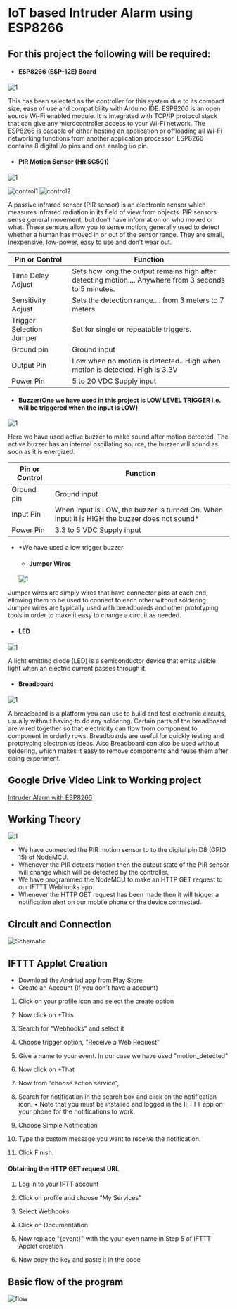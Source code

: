 # IoT based Intruder Alarm using ESP8266


## For this project the following will be required:

  * #### ESP8266 (ESP-12E) Board 
  
![1](https://github.com/yagdev99/motionDetectorESP8266/blob/master/pics/2.png)
      
This has been selected as the controller for this system due to its compact size, ease of use and compatibility with Arduino IDE. ESP8266 is an open source Wi-Fi enabled module. It is integrated with TCP/IP protocol stack that can give any microcontroller access to your Wi-Fi network. The ESP8266 is capable of either hosting an application or offloading all Wi-Fi networking functions from another application processor. ESP8266 contains 8 digital i/o pins and one analog i/o pin.
  
  * #### PIR Motion Sensor (HR SC501)
  
  ![1](https://github.com/yagdev99/motionDetectorESP8266/blob/master/pics/4.png)
  
  ![control1](https://github.com/yagdev99/motionDetectorESP8266/blob/master/pics/25.png)   ![control2](https://github.com/yagdev99/motionDetectorESP8266/blob/master/pics/26.png)
  
A passive infrared sensor (PIR sensor) is an electronic sensor which measures infrared radiation in its field of view from objects. PIR sensors sense general movement, but don’t have information on who moved or what. These sensors allow you to sense motion, generally used to detect whether a human has moved in or out of the sensor range. They are small, inexpensive, low-power, easy to use and don’t wear out.

| Pin or Control      | Function |
| ----------- | ----------- |
| Time Delay Adjust      | Sets how long the output remains high after detecting motion.... Anywhere from 3 seconds to 5 minutes.|
| Sensitivity Adjust   | Sets the detection range.... from 3 meters to 7 meters   |
|Trigger Selection Jumper|Set for single or repeatable triggers.|
|Ground pin|Ground input|
|Output Pin|Low when no motion is detected.. High when motion is detected. High is 3.3V|
|Power Pin|5 to 20 VDC Supply input|


  * #### Buzzer(One we have used in this project is LOW LEVEL TRIGGER i.e. will be triggered when the input is LOW)
  
  ![1](https://github.com/yagdev99/motionDetectorESP8266/blob/master/pics/7.png)
  
  
Here we have used active buzzer to make sound after motion detected. The active buzzer has an internal oscillating source, the buzzer will sound as soon as it is energized.
 

| Pin or Control      | Function |
| ----------- | ----------- |
|Ground pin|Ground input|
|Input Pin|When Input is LOW, the buzzer is turned On. When input it is HIGH the buzzer does not sound*|
|Power Pin|3.3 to 5 VDC Supply input|

* *We have used a low trigger buzzer 

  
  * #### Jumper Wires
  
  ![1](https://github.com/yagdev99/motionDetectorESP8266/blob/master/pics/9.jpg)
  
Jumper wires are simply wires that have connector pins at each end, allowing them to be used to connect to each other without soldering. Jumper wires are typically used with breadboards and other prototyping tools in order to make it easy to change a circuit as needed.
  
  * #### LED
  
  ![1](https://github.com/yagdev99/motionDetectorESP8266/blob/master/pics/5.jpg)
  
A light emitting diode (LED) is a semiconductor device that emits visible light when an electric current passes through it.
  
  * #### Breadboard
  
  ![1](https://github.com/yagdev99/motionDetectorESP8266/blob/master/pics/8.jpg)
  
A breadboard is a platform you can use to build and test electronic circuits, usually without having to do any soldering. Certain parts of the breadboard are wired together so that electricity can flow from component to component in orderly rows. Breadboards are useful for quickly testing and prototyping electronics ideas.
Also Breadboard can also be used without soldering, which makes it easy to remove components and reuse them after doing experiment.


## Google Drive Video Link to Working project
[Intruder Alarm with ESP8266](https://drive.google.com/file/d/19tFv1GG8p5I7XCJ6Q0uwpn3n2osI7TKg/view?usp=drivesdk "Click to view Google Drive Link")


## Working Theory
![1](https://github.com/yagdev99/motionDetectorESP8266/blob/master/pics/10.png)

*	We have connected the PIR motion sensor to to the digital pin D8 (GPIO 15) of NodeMCU.
*	Whenever the PIR detects motion then the output state of the PIR sensor will change which will be detected by the controller.
*	We have programmed the NodeMCU to make an HTTP GET request to our IFTTT Webhooks app.
*	Whenever the HTTP GET request has been made then it will trigger a notification alert on our mobile phone or the device connected.

## Circuit and Connection

![Schematic](https://github.com/yagdev99/motionDetectorESP8266/blob/master/pics/11.jpg)

## IFTTT Applet Creation 
 * Download the Andriud app from Play Store
 * Create an Account (If you don't have a account)
 
 1. Click on your profile icon and select the create option
 
 2. Now click on +This
 
 3. Search for "Webhooks" and select it
 
 4. Choose trigger option, "Receive a Web Request"
 
 5. Give a name to your event. In our case we have used "motion_detected"
 
 6. Now click on +That
 
 7. Now from “choose action service”,
   
 8. Search for notification in the search box and click on the notification icon.
    • Note that you must be installed and logged in the IFTTT app on your           phone for the notifications to work.
    
 9. Choose Simple Notification
 
 10. Type the custom message you want to receive the notification.
 
 11. Click Finish.
 
 #### Obtaining the HTTP GET request URL
 
 1. Log in to your IFTT account
 
 2. Click on profile and choose "My Services"
 
 3. Select Webhooks
 
 4. Click on Documentation
 
 5. Now replace "{event}" with the your even name in Step 5 of IFTTT Applet creation
 
 6. Now copy the key and paste it in the code
 
 
 ## Basic flow of the program
 
 ![flow](https://github.com/yagdev99/motionDetectorESP8266/blob/master/pics/23.png)
